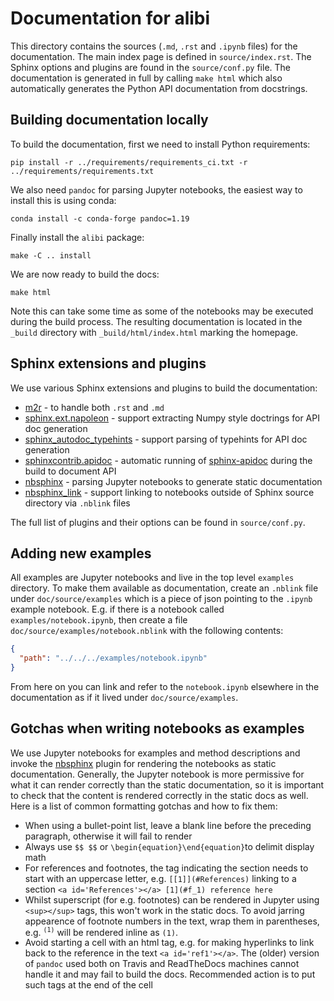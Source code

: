 # Documentation for alibi

This directory contains the sources (`.md`, `.rst` and `.ipynb` files) for the
documentation. The main index page is defined in `source/index.rst`.
The Sphinx options and plugins are found in the `source/conf.py` file.
The documentation is generated in full by calling `make html` which
also automatically generates the Python API documentation from
docstrings.

## Building documentation locally
To build the documentation, first we need to install Python requirements:

`pip install -r ../requirements/requirements_ci.txt -r ../requirements/requirements.txt`

We also need `pandoc` for parsing Jupyter notebooks, the easiest way
to install this is using conda:

`conda install -c conda-forge pandoc=1.19`

Finally install the `alibi` package:

`make -C .. install`

We are now ready to build the docs:

`make html`

Note this can take some time as some of the notebooks may be executed
during the build process. The resulting documentation is located in the
`_build` directory with `_build/html/index.html` marking the homepage.

## Sphinx extensions and plugins
We use various Sphinx extensions and plugins to build the documentation:
 * [m2r](https://github.com/miyakogi/m2r) - to handle both `.rst` and `.md`
 * [sphinx.ext.napoleon](https://www.sphinx-doc.org/en/master/usage/extensions/napoleon.html) - support extracting Numpy style doctrings for API doc generation
 * [sphinx_autodoc_typehints](https://github.com/agronholm/sphinx-autodoc-typehints) - support parsing of typehints for API doc generation
 * [sphinxcontrib.apidoc](https://github.com/sphinx-contrib/apidoc) - automatic running of [sphinx-apidoc](https://www.sphinx-doc.org/en/master/man/sphinx-apidoc.html) during the build to document API
 * [nbsphinx](https://nbsphinx.readthedocs.io) - parsing Jupyter notebooks to generate static documentation
 * [nbsphinx_link](https://nbsphinx-link.readthedocs.io) - support linking to notebooks outside of Sphinx source directory via `.nblink` files

The full list of plugins and their options can be found in `source/conf.py`.

## Adding new examples
All examples are Jupyter notebooks and live in the top level `examples` directory. To make them available as documentation, create an `.nblink` file under `doc/source/examples` which is a piece of json pointing to the `.ipynb` example notebook. E.g. if there is a notebook called `examples/notebook.ipynb`, then create a file `doc/source/examples/notebook.nblink` with the following contents:
```json
{
  "path": "../../../examples/notebook.ipynb"
}
```
From here on you can link and refer to the `notebook.ipynb` elsewhere in the documentation as if it lived under `doc/source/examples`.

## Gotchas when writing notebooks as examples
We use Jupyter notebooks for examples and method descriptions and invoke the [nbsphinx](https://nbsphinx.readthedocs.io) plugin for rendering the notebooks as static documentation. Generally, the Jupyter notebook is more permissive for what it can render correctly than the static documentation, so it is important to check that the content is rendered correctly in the static docs as well. Here is a list of common formatting gotchas and how to fix them:
* When using a bullet-point list, leave a blank line before the preceding paragraph, otherwise it will fail to render
* Always use `$$ $$` or `\begin{equation}\end{equation}`to delimit display math
* For references and footnotes, the tag indicating the section needs to start with an uppercase letter, e.g. `[[1]](#References)` linking to a section `<a id='References'></a>
[1](#f_1) reference here`
* Whilst superscript (for e.g. footnotes) can be rendered in Jupyter using `<sup></sup>` tags, this won't work in the static docs. To avoid jarring appearence of footnote numbers in the text, wrap them in parentheses, e.g. <sup>`(1)`</sup> will be rendered inline as `(1)`.
* Avoid starting a cell with an html tag, e.g. for making hyperlinks to link back to the reference in the text `<a id='ref1'></a>`. The (older) version of `pandoc` used both on Travis and ReadTheDocs machines cannot handle it and may fail to build the docs. Recommended action is to put such tags at the end of the cell

